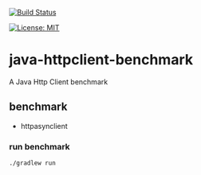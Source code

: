 [![Build Status](https://travis-ci.org/claudioaltamura/java-httpclient-benchmark.svg?branch=master)](https://travis-ci.org/claudioaltamura/java-httpclient-benchmark)

[![License: MIT](https://img.shields.io/badge/License-MIT-yellow.svg)](https://opensource.org/licenses/MIT)


# java-httpclient-benchmark

A Java Http Client benchmark

## benchmark
* httpasynclient

### run benchmark

```
./gradlew run
```
